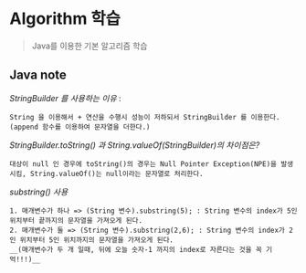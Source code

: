 # Algorithm 학습
> Java를 이용한 기본 알고리즘 학습

## Java note

*StringBuilder 를 사용하는 이유* :

    String 을 이용해서 + 연산을 수행시 성능이 저하되서 StringBuilder 를 이용한다.
    (append 함수를 이용하여 문자열을 더한다.)

*StringBuilder.toString() 과 String.valueOf(StringBuilder)의 차이점은?*

    대상이 null 인 경우에 toString()의 경우는 Null Pointer Exception(NPE)을 발생시킴, String.valueOf()는 null이라는 문자열로 처리한다.

*substring() 사용*

    1. 매개변수가 하나 => (String 변수).substring(5); : String 변수의 index가 5인 위치부터 끝까지의 문자열을 가져오게 된다.
    2. 매개변수가 둘 => (String 변수).substring(2,6); : String 변수의 index가 2인 위치부터 5인 위치까지의 문자열을 가져오게 된다.
    __(매개변수가 두 개 일때, 뒤에 오늘 숫자-1 까지의 index로 자른다는 것을 꼭 기억!!!)__
